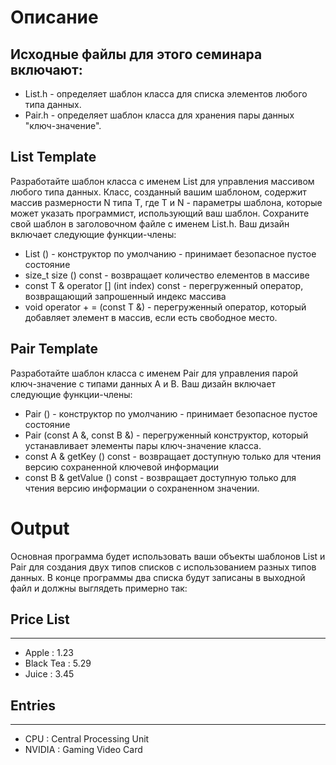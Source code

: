 # Описание
## Исходные файлы для этого семинара включают:
* List.h - определяет шаблон класса для списка элементов любого типа данных.
* Pair.h - определяет шаблон класса для хранения пары данных "ключ-значение".
## List Template
Разработайте шаблон класса с именем List для управления массивом любого типа данных. Класс, созданный вашим шаблоном, содержит массив размерности N типа T, где T и N - параметры шаблона, которые может указать программист, использующий ваш шаблон. Сохраните свой шаблон в заголовочном файле с именем List.h.
Ваш дизайн включает следующие функции-члены:
* List () - конструктор по умолчанию - принимает безопасное пустое состояние
* size_t size () const - возвращает количество елементов в массиве
* const T & operator [] (int index) const - перегруженный оператор, возвращающий запрошенный индекс массива
* void operator + = (const T &) - перегруженный оператор, который добавляет элемент в массив, если есть свободное место.
## Pair Template
Разработайте шаблон класса с именем Pair для управления парой ключ-значение с типами данных A и B.
Ваш дизайн включает следующие функции-члены:
* Pair () - конструктор по умолчанию - принимает безопасное пустое состояние
* Pair (const A &, const B &) - перегруженный конструктор, который устанавливает элементы пары ключ-значение класса.
* const A & getKey () const - возвращает доступную только для чтения версию сохраненной ключевой информации
* const B & getValue () const - возвращает доступную только для чтения версию информации о сохраненном значении.

# Output
Основная программа будет использовать ваши объекты шаблонов List и Pair для создания двух типов списков с использованием разных типов данных. В конце программы два списка будут записаны в выходной файл и должны выглядеть примерно так:
## Price List
-----------
* Apple : 1.23
* Black Tea : 5.29
* Juice : 3.45 

## Entries
-------
* CPU : Central Processing Unit
* NVIDIA : Gaming Video Card
